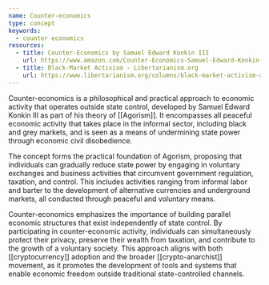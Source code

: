 ```yaml
---
name: Counter-economics
type: concept
keywords:
  - counter economics
resources:
  - title: Counter-Economics by Samuel Edward Konkin III
    url: https://www.amazon.com/Counter-Economics-Samuel-Edward-Konkin-III-ebook/dp/B07KM79V9B
  - title: Black-Market Activism - Libertarianism.org
    url: https://www.libertarianism.org/columns/black-market-activism-agorism-samuel-edward-konkin-iii
---
```


Counter-economics is a philosophical and practical approach to economic activity that operates outside state control, developed by Samuel Edward Konkin III as part of his theory of [[Agorism]]. It encompasses all peaceful economic activity that takes place in the informal sector, including black and grey markets, and is seen as a means of undermining state power through economic civil disobedience.

The concept forms the practical foundation of Agorism, proposing that individuals can gradually reduce state power by engaging in voluntary exchanges and business activities that circumvent government regulation, taxation, and control. This includes activities ranging from informal labor and barter to the development of alternative currencies and underground markets, all conducted through peaceful and voluntary means.

Counter-economics emphasizes the importance of building parallel economic structures that exist independently of state control. By participating in counter-economic activity, individuals can simultaneously protect their privacy, preserve their wealth from taxation, and contribute to the growth of a voluntary society. This approach aligns with both [[cryptocurrency]] adoption and the broader [[crypto-anarchist]] movement, as it promotes the development of tools and systems that enable economic freedom outside traditional state-controlled channels.

